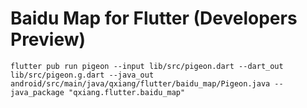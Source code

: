 # Baidu Map for Flutter (Developers Preview)

```
flutter pub run pigeon --input lib/src/pigeon.dart --dart_out lib/src/pigeon.g.dart --java_out android/src/main/java/qxiang/flutter/baidu_map/Pigeon.java --java_package "qxiang.flutter.baidu_map"
```
